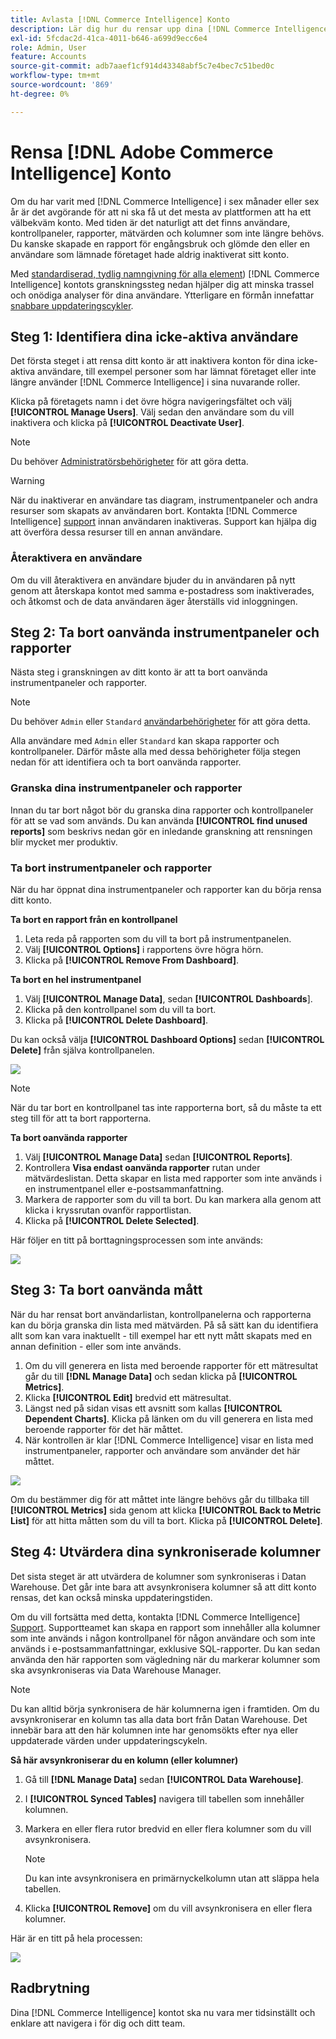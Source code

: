 ```yaml
---
title: Avlasta [!DNL Commerce Intelligence] Konto
description: Lär dig hur du rensar upp dina [!DNL Commerce Intelligence] konto.
exl-id: 5fcdac2d-41ca-4011-b646-a699d9ecc6e4
role: Admin, User
feature: Accounts
source-git-commit: adb7aaef1cf914d43348abf5c7e4bec7c51bed0c
workflow-type: tm+mt
source-wordcount: '869'
ht-degree: 0%

---
```


# Rensa [!DNL Adobe Commerce Intelligence] Konto

Om du har varit med [!DNL Commerce Intelligence] i sex månader eller sex år är det avgörande för att ni ska få ut det mesta av plattformen att ha ett välbekväm konto. Med tiden är det naturligt att det finns användare, kontrollpaneler, rapporter, mätvärden och kolumner som inte längre behövs. Du kanske skapade en rapport för engångsbruk och glömde den eller en användare som lämnade företaget hade aldrig inaktiverat sitt konto.

Med [standardiserad, tydlig namngivning för alla element](../best-practices/naming-elements.md)) [!DNL Commerce Intelligence] kontots granskningssteg nedan hjälper dig att minska trassel och onödiga analyser för dina användare. Ytterligare en förmån innefattar [snabbare uppdateringscykler](../best-practices/reduce-update-cycle-time.md).

## Steg 1: Identifiera dina icke-aktiva användare

Det första steget i att rensa ditt konto är att inaktivera konton för dina icke-aktiva användare, till exempel personer som har lämnat företaget eller inte längre använder [!DNL Commerce Intelligence] i sina nuvarande roller.

Klicka på företagets namn i det övre högra navigeringsfältet och välj **[!UICONTROL Manage Users]**. Välj sedan den användare som du vill inaktivera och klicka på **[!UICONTROL Deactivate User]**.

>[!NOTE]
>
>Du behöver [Administratörsbehörigheter](../administrator/user-management/user-management.md) för att göra detta.

>[!WARNING]
>
>När du inaktiverar en användare tas diagram, instrumentpaneler och andra resurser som skapats av användaren bort. Kontakta [!DNL Commerce Intelligence] [support](../guide-overview.md#Submitting-a-Support-Ticket) innan användaren inaktiveras. Support kan hjälpa dig att överföra dessa resurser till en annan användare.

### Återaktivera en användare

Om du vill återaktivera en användare bjuder du in användaren på nytt genom att återskapa kontot med samma e-postadress som inaktiverades, och åtkomst och de data användaren äger återställs vid inloggningen.

## Steg 2: Ta bort oanvända instrumentpaneler och rapporter

Nästa steg i granskningen av ditt konto är att ta bort oanvända instrumentpaneler och rapporter.

>[!NOTE]
>
>Du behöver `Admin` eller `Standard` [användarbehörigheter](../administrator/user-management/user-management.md) för att göra detta.

Alla användare med `Admin` eller `Standard` kan skapa rapporter och kontrollpaneler. Därför måste alla med dessa behörigheter följa stegen nedan för att identifiera och ta bort oanvända rapporter.

### Granska dina instrumentpaneler och rapporter

Innan du tar bort något bör du granska dina rapporter och kontrollpaneler för att se vad som används. Du kan använda **[!UICONTROL find unused reports]** som beskrivs nedan gör en inledande granskning att rensningen blir mycket mer produktiv.

### Ta bort instrumentpaneler och rapporter

När du har öppnat dina instrumentpaneler och rapporter kan du börja rensa ditt konto.

**Ta bort en rapport från en kontrollpanel**

1. Leta reda på rapporten som du vill ta bort på instrumentpanelen.
1. Välj **[!UICONTROL Options]** i rapportens övre högra hörn.
1. Klicka på **[!UICONTROL Remove From Dashboard]**.

**Ta bort en hel instrumentpanel**

1. Välj **[!UICONTROL Manage Data]**, sedan **[!UICONTROL Dashboards**].
1. Klicka på den kontrollpanel som du vill ta bort.
1. Klicka på **[!UICONTROL Delete Dashboard]**.

Du kan också välja **[!UICONTROL Dashboard Options]** sedan **[!UICONTROL Delete]** från själva kontrollpanelen.

![](../../mbi/assets/Delete_from_dashboard.png)

>[!NOTE]
>
>När du tar bort en kontrollpanel tas inte rapporterna bort, så du måste ta ett steg till för att ta bort rapporterna.

**Ta bort oanvända rapporter**

1. Välj **[!UICONTROL Manage Data]** sedan **[!UICONTROL Reports]**.
1. Kontrollera **Visa endast oanvända rapporter** rutan under mätvärdeslistan. Detta skapar en lista med rapporter som inte används i en instrumentpanel eller e-postsammanfattning.
1. Markera de rapporter som du vill ta bort. Du kan markera alla genom att klicka i kryssrutan ovanför rapportlistan.
1. Klicka på **[!UICONTROL Delete Selected]**.

Här följer en titt på borttagningsprocessen som inte används:

![](../../mbi/assets/unused_reports.png)

## Steg 3: Ta bort oanvända mått

När du har rensat bort användarlistan, kontrollpanelerna och rapporterna kan du börja granska din lista med mätvärden. På så sätt kan du identifiera allt som kan vara inaktuellt - till exempel har ett nytt mått skapats med en annan definition - eller som inte används.

1. Om du vill generera en lista med beroende rapporter för ett mätresultat går du till **[!DNL Manage Data]** och sedan klicka på **[!UICONTROL Metrics]**.
1. Klicka **[!UICONTROL Edit]** bredvid ett mätresultat.
1. Längst ned på sidan visas ett avsnitt som kallas **[!UICONTROL Dependent Charts]**. Klicka på länken om du vill generera en lista med beroende rapporter för det här måttet.
1. När kontrollen är klar [!DNL Commerce Intelligence] visar en lista med instrumentpaneler, rapporter och användare som använder det här måttet.

![](../../mbi/assets/report_dependecies.png)

Om du bestämmer dig för att måttet inte längre behövs går du tillbaka till **[!UICONTROL Metrics]** sida genom att klicka **[!UICONTROL Back to Metric List]** för att hitta måtten som du vill ta bort. Klicka på **[!UICONTROL Delete]**.

## Steg 4: Utvärdera dina synkroniserade kolumner

Det sista steget är att utvärdera de kolumner som synkroniseras i Datan Warehouse. Det går inte bara att avsynkronisera kolumner så att ditt konto rensas, det kan också minska uppdateringstiden.

Om du vill fortsätta med detta, kontakta [!DNL Commerce Intelligence] [Support](../guide-overview.md#Submitting-a-Support-Ticket). Supportteamet kan skapa en rapport som innehåller alla kolumner som inte används i någon kontrollpanel för någon användare och som inte används i e-postsammanfattningar, exklusive SQL-rapporter. Du kan sedan använda den här rapporten som vägledning när du markerar kolumner som ska avsynkroniseras via Data Warehouse Manager.

>[!NOTE]
>
>Du kan alltid börja synkronisera de här kolumnerna igen i framtiden. Om du avsynkroniserar en kolumn tas alla data bort från Datan Warehouse. Det innebär bara att den här kolumnen inte har genomsökts efter nya eller uppdaterade värden under uppdateringscykeln.

**Så här avsynkroniserar du en kolumn (eller kolumner)**

1. Gå till **[!DNL Manage Data]** sedan **[!UICONTROL Data Warehouse]**.
1. I **[!UICONTROL Synced Tables]** navigera till tabellen som innehåller kolumnen.
1. Markera en eller flera rutor bredvid en eller flera kolumner som du vill avsynkronisera.
   >[!NOTE]
   >
   >Du kan inte avsynkronisera en primärnyckelkolumn utan att släppa hela tabellen.

1. Klicka **[!UICONTROL Remove]** om du vill avsynkronisera en eller flera kolumner.

Här är en titt på hela processen:

![](../../mbi/assets/drop_column.png)

## Radbrytning

Dina [!DNL Commerce Intelligence] kontot ska nu vara mer tidsinställt och enklare att navigera i för dig och ditt team.
